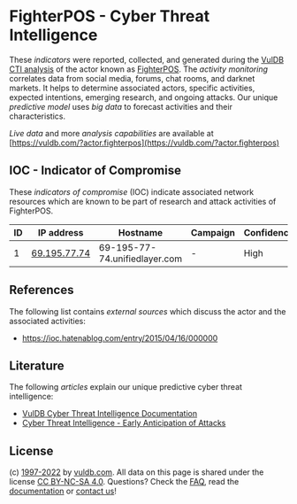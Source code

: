 # FighterPOS - Cyber Threat Intelligence

These _indicators_ were reported, collected, and generated during the [VulDB CTI analysis](https://vuldb.com/?kb.cti) of the actor known as [FighterPOS](https://vuldb.com/?actor.fighterpos). The _activity monitoring_ correlates data from social media, forums, chat rooms, and darknet markets. It helps to determine associated actors, specific activities, expected intentions, emerging research, and ongoing attacks. Our unique _predictive model_ uses _big data_ to forecast activities and their characteristics.

_Live data_ and more _analysis capabilities_ are available at [https://vuldb.com/?actor.fighterpos](https://vuldb.com/?actor.fighterpos)

## IOC - Indicator of Compromise

These _indicators of compromise_ (IOC) indicate associated network resources which are known to be part of research and attack activities of FighterPOS.

ID | IP address | Hostname | Campaign | Confidence
-- | ---------- | -------- | -------- | ----------
1 | [69.195.77.74](https://vuldb.com/?ip.69.195.77.74) | 69-195-77-74.unifiedlayer.com | - | High

## References

The following list contains _external sources_ which discuss the actor and the associated activities:

* https://ioc.hatenablog.com/entry/2015/04/16/000000

## Literature

The following _articles_ explain our unique predictive cyber threat intelligence:

* [VulDB Cyber Threat Intelligence Documentation](https://vuldb.com/?kb.cti)
* [Cyber Threat Intelligence - Early Anticipation of Attacks](https://www.scip.ch/en/?labs.20201022)

## License

(c) [1997-2022](https://vuldb.com/?kb.changelog) by [vuldb.com](https://vuldb.com/?kb.about). All data on this page is shared under the license [CC BY-NC-SA 4.0](https://creativecommons.org/licenses/by-nc-sa/4.0/). Questions? Check the [FAQ](https://vuldb.com/?kb.faq), read the [documentation](https://vuldb.com/?kb) or [contact us](https://vuldb.com/?contact)!
